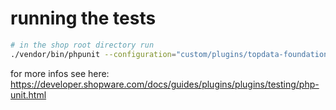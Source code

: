 # running the tests



```bash
# in the shop root directory run
./vendor/bin/phpunit --configuration="custom/plugins/topdata-foundation-sw6"
```


for more infos see here: https://developer.shopware.com/docs/guides/plugins/plugins/testing/php-unit.html

